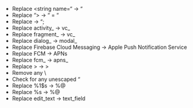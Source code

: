 * Replace <string name=“ → “
* Replace “> → “ = “
* Replace </string> → “;
* Replace activity_ → vc_
* Replace fragment_ → vc_
* Replace dialog_ → modal_
* Replace Firebase Cloud Messaging → Apple Push Notification Service
* Replace FCM → APNs
* Replace fcm_ → apns_
* Replace &gt; → >
* Remove any \
* Check for any unescaped “
* Replace %1$s → %@
* Replace %s → %@
* Replace edit_text → text_field
